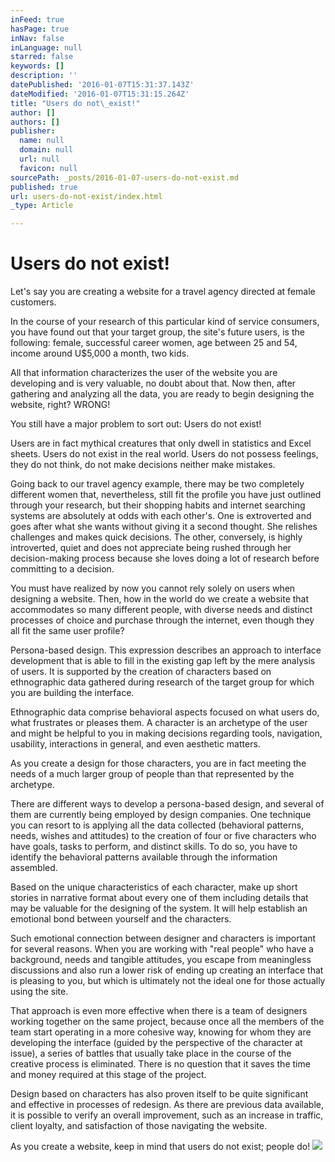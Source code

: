 ```yaml
---
inFeed: true
hasPage: true
inNav: false
inLanguage: null
starred: false
keywords: []
description: ''
datePublished: '2016-01-07T15:31:37.143Z'
dateModified: '2016-01-07T15:31:15.264Z'
title: "Users do not\_exist!"
author: []
authors: []
publisher:
  name: null
  domain: null
  url: null
  favicon: null
sourcePath: _posts/2016-01-07-users-do-not-exist.md
published: true
url: users-do-not-exist/index.html
_type: Article

---
```

# Users do not exist!

Let's say you are creating a website for a travel agency directed at female customers.

In the course of your research of this particular kind of service consumers, you have found out that your target group, the site's future users, is the following: female, successful career women, age between 25 and 54, income around U$5,000 a month, two kids.

All that information characterizes the user of the website you are developing and is very valuable, no doubt about that. Now then, after gathering and analyzing all the data, you are ready to begin designing the website, right? WRONG!

You still have a major problem to sort out: Users do not exist!

Users are in fact mythical creatures that only dwell in statistics and Excel sheets. Users do not exist in the real world. Users do not possess feelings, they do not think, do not make decisions neither make mistakes.

Going back to our travel agency example, there may be two completely different women that, nevertheless, still fit the profile you have just outlined through your research, but their shopping habits and internet searching systems are absolutely at odds with each other's. One is extroverted and goes after what she wants without giving it a second thought. She relishes challenges and makes quick decisions. The other, conversely, is highly introverted, quiet and does not appreciate being rushed through her decision-making process because she loves doing a lot of research before committing to a decision.

You must have realized by now you cannot rely solely on users when designing a website. Then, how in the world do we create a website that accommodates so many different people, with diverse needs and distinct processes of choice and purchase through the internet, even though they all fit the same user profile?

Persona-based design. This expression describes an approach to interface development that is able to fill in the existing gap left by the mere analysis of users. It is supported by the creation of characters based on ethnographic data gathered during research of the target group for which you are building the interface.

Ethnographic data comprise behavioral aspects focused on what users do, what frustrates or pleases them. A character is an archetype of the user and might be helpful to you in making decisions regarding tools, navigation, usability, interactions in general, and even aesthetic matters.

As you create a design for those characters, you are in fact meeting the needs of a much larger group of people than that represented by the archetype.

There are different ways to develop a persona-based design, and several of them are currently being employed by design companies. One technique you can resort to is applying all the data collected (behavioral patterns, needs, wishes and attitudes) to the creation of four or five characters who have goals, tasks to perform, and distinct skills. To do so, you have to identify the behavioral patterns available through the information assembled.

Based on the unique characteristics of each character, make up short stories in narrative format about every one of them including details that may be valuable for the designing of the system. It will help establish an emotional bond between yourself and the characters.

Such emotional connection between designer and characters is important for several reasons. When you are working with "real people" who have a background, needs and tangible attitudes, you escape from meaningless discussions and also run a lower risk of ending up creating an interface that is pleasing to you, but which is ultimately not the ideal one for those actually using the site.

That approach is even more effective when there is a team of designers working together on the same project, because once all the members of the team start operating in a more cohesive way, knowing for whom they are developing the interface (guided by the perspective of the character at issue), a series of battles that usually take place in the course of the creative process is eliminated. There is no question that it saves the time and money required at this stage of the project.

Design based on characters has also proven itself to be quite significant and effective in processes of redesign. As there are previous data available, it is possible to verify an overall improvement, such as an increase in traffic, client loyalty, and satisfaction of those navigating the website.

As you create a website, keep in mind that users do not exist; people do!
![](https://the-grid-user-content.s3-us-west-2.amazonaws.com/be2141f5-cd14-4bfd-9153-252394565f90.png)